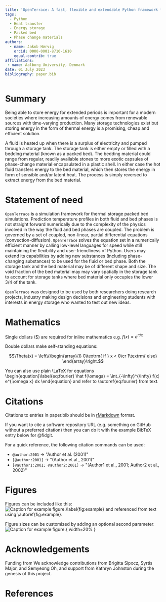 ```yaml
---
title: 'OpenTerrace: A fast, flexible and extendable Python framework for thermal storage packed bed simulations'
tags:
  - Python
  - Heat transfer
  - Energy storage
  - Packed bed
  - Phase change materials
authors:
  - name: Jakob Hærvig
    orcid: 0000-0001-8710-1610
    equal-contrib: true
affiliations:
 - name: Aalborg University, Denmark
date: 01 July 2023
bibliography: paper.bib
---
```


# Summary

Being able to store energy for extended periods is important for a modern societies where increasing amounts of energy comes from renewable sources with time-varying production. Many storage technologies exist but storing energy in the form of thermal energy is a promising, cheap and efficient solution. 

A fluid is heated up when there is a surplus of electricity and pumped through a storage tank. The storage tank is either empty or filled with a bedding material (known as a packed bed). The bedding material could range from regular, readily available stones to more exotic capsules of phase-change material encapsulated in a plastic shell. In either case the hot fluid transfers energy to the bed material, which then stores the energy in form of sensible and/or latent heat. The process is simply reversed to extract energy from the bed material.

# Statement of need

`OpenTerrace` is a simulation framework for thermal storage packed bed simulations. Prediction temperature profiles in both fluid and bed phases is not straight forward numerically due to the complexity of the physics involved in the way the fluid and bed phases are coupled. The problem is governed by a set of coupled, non-linear, partial differential equations (convection-diffusion). `OpenTerrace` solves the equation set in a numerically efficient manner by calling low-level languages for speed while still maintaining the flexibility and user-friendliness of Python. Users may extend its capabilities by adding new substances (including phase-changing substances) to be used for the fluid or bed phase. Both the storage tank and the bed material may be of different shape and size. The void fraction of the bed material may may vary spatially in the storage tank to account for storage tanks where bed material only occupies the lower 3/4 of the tank.

`OpenTerrace` was designed to be used by both researchers doing research projects, industry making design decisions and engineering students with interests in energy storage who wanted to test out new ideas.

# Mathematics

Single dollars ($) are required for inline mathematics e.g. $f(x) = e^{\pi/x}$

Double dollars make self-standing equations:

$$\Theta(x) = \left\{\begin{array}{l}
0\textrm{ if } x < 0\cr
1\textrm{ else}
\end{array}\right.$$

You can also use plain \LaTeX for equations
\begin{equation}\label{eq:fourier}
\hat f(\omega) = \int_{-\infty}^{\infty} f(x) e^{i\omega x} dx
\end{equation}
and refer to \autoref{eq:fourier} from text.

# Citations

Citations to entries in paper.bib should be in
[rMarkdown](http://rmarkdown.rstudio.com/authoring_bibliographies_and_citations.html)
format.

If you want to cite a software repository URL (e.g. something on GitHub without a preferred
citation) then you can do it with the example BibTeX entry below for @fidgit.

For a quick reference, the following citation commands can be used:
- `@author:2001`  ->  "Author et al. (2001)"
- `[@author:2001]` -> "(Author et al., 2001)"
- `[@author1:2001; @author2:2001]` -> "(Author1 et al., 2001; Author2 et al., 2002)"

# Figures

Figures can be included like this:
![Caption for example figure.\label{fig:example}](figure.png)
and referenced from text using \autoref{fig:example}.

Figure sizes can be customized by adding an optional second parameter:
![Caption for example figure.](figure.png){ width=20% }

# Acknowledgements

Funding from 
We acknowledge contributions from Brigitta Sipocz, Syrtis Major, and Semyeong
Oh, and support from Kathryn Johnston during the genesis of this project.

# References